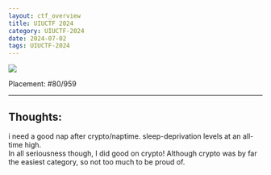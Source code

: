 ```yaml
---
layout: ctf_overview
title: UIUCTF 2024
category: UIUCTF-2024
date: 2024-07-02
tags: UIUCTF-2024
---
```


[<img src="https://i.imgur.com/uy5UiUd.png">](https://ctftime.org/event/2275)

Placement: #80/959

---

## Thoughts:
i need a good nap after crypto/naptime. sleep-deprivation levels at an all-time high.  
In all seriousness though, I did good on crypto! Although crypto was by far the easiest category, so not too much to be proud of.  